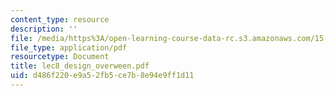 ```yaml
---
content_type: resource
description: ''
file: /media/https%3A/open-learning-course-data-rc.s3.amazonaws.com/15-667-negotiation-and-conflict-management-spring-2001/d486f220e9a52fb5ce7b8e94e9ff1d11_lec8_design_overween.pdf
file_type: application/pdf
resourcetype: Document
title: lec8_design_overween.pdf
uid: d486f220-e9a5-2fb5-ce7b-8e94e9ff1d11
---
```

